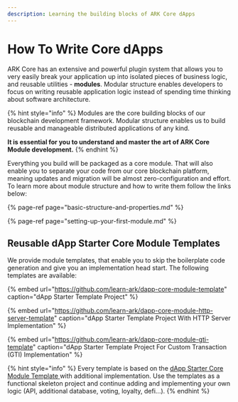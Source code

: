 ```yaml
---
description: Learning the building blocks of ARK Core dApps
---
```


# How To Write Core dApps

ARK Core has an extensive and powerful plugin system that allows you to very easily break your application up into isolated pieces of business logic, and reusable utilities - **modules**. Modular structure enables developers to focus on writing reusable application logic instead of spending time thinking about software architecture.

{% hint style="info" %}
Modules are the core building blocks of our blockchain development framework. Modular structure enables us to build reusable and manageable distributed applications of any kind.

**It is essential for you to understand and master the art of ARK Core Module development.** 
{% endhint %}

Everything you build will be packaged as a core module. That will also enable you to separate your code from our core blockchain platform, meaning updates and migration will be almost zero-configuration and effort. To learn more about module structure and how to write them follow the links below:

{% page-ref page="basic-structure-and-properties.md" %}

{% page-ref page="setting-up-your-first-module.md" %}

## Reusable dApp Starter Core Module Templates

We provide module templates, that enable you to skip the boilerplate code generation and give you an implementation head start. The following templates are available:

{% embed url="https://github.com/learn-ark/dapp-core-module-template" caption="dApp Starter Template Project" %}

{% embed url="https://github.com/learn-ark/dapp-core-module-http-server-template" caption="dApp Starter Template Project With HTTP Server Implementation" %}

{% embed url="https://github.com/learn-ark/dapp-core-module-gti-template" caption="dApp Starter Template Project For Custom Transaction \(GTI\) Implementation" %}

{% hint style="info" %}
Every template is based on the [dApp Starter Core Module Template ](https://github.com/learn-ark/dapp-core-module-template)with additional implementation. Use the templates as a functional skeleton project and continue adding and implementing your own logic \(API, additional database, voting, loyalty, defi...\).
{% endhint %}


